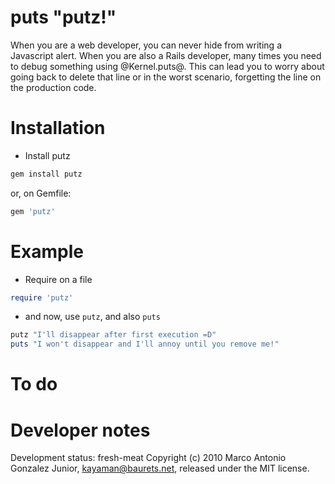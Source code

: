 # puts "putz!"

When you are a web developer, you can never hide from writing a Javascript alert. When you are also a Rails developer, many times you need to debug something using @Kernel.puts@. This can lead you to worry about going back to delete that line or in the worst scenario, forgetting the line on the production code.

# Installation
- Install putz
```ruby
gem install putz
```
or, on Gemfile:
```ruby
gem 'putz'
```

# Example
- Require on a file
```ruby
require 'putz'
```

- and now, use `putz`, and also `puts`
```ruby
putz "I'll disappear after first execution =D"
puts "I won't disappear and I'll annoy until you remove me!"
```

# To do

# Developer notes
Development status: fresh-meat
Copyright (c) 2010 Marco Antonio Gonzalez Junior, kayaman@baurets.net, released under the MIT license.
